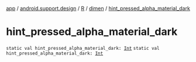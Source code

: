 [app](../../../index.md) / [android.support.design](../../index.md) / [R](../index.md) / [dimen](index.md) / [hint_pressed_alpha_material_dark](.)

# hint_pressed_alpha_material_dark

`static val hint_pressed_alpha_material_dark: `[`Int`](https://kotlinlang.org/api/latest/jvm/stdlib/kotlin/-int/index.html)
`static val hint_pressed_alpha_material_dark: `[`Int`](https://kotlinlang.org/api/latest/jvm/stdlib/kotlin/-int/index.html)